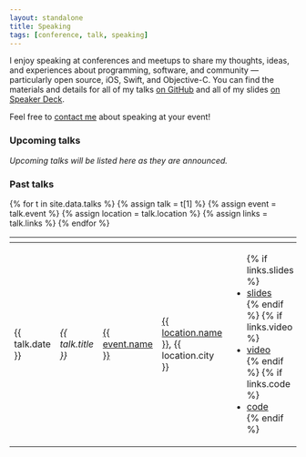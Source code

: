 ```yaml
---
layout: standalone
title: Speaking
tags: [conference, talk, speaking]
---
```


I enjoy speaking at conferences and meetups to share my thoughts, ideas, and experiences about programming,
software, and community &mdash; particularly open source, iOS, Swift, and Objective-C.
You can find the materials and details for all of my talks [on GitHub](https://github.com/jessesquires/talks)
and all of my slides [on Speaker Deck](https://speakerdeck.com/jessesquires).

Feel free to [contact me](/contact) about speaking at your event!

### Upcoming talks

*Upcoming talks will be listed here as they are announced.*

### Past talks

<div class="table-responsive">
    <table class="table table-striped table-bordered align-middle">
        <thead>
            <tr>
                <th width="100"><i class="fa fa-calendar fa-lg" aria-hidden="true"></i></th>
                <th><i class="fa fa-quote-left fa-lg" aria-hidden="true"></i></th>
                <th><i class="fa fa-video-camera fa-lg" aria-hidden="true"></i></th>
                <th><i class="fa fa-map-marker fa-lg" aria-hidden="true"></i></th>
                <th><i class="fa fa-file-text fa-lg" aria-hidden="true"></i></th>
            </tr>
        </thead>
        <tbody>
        {% for t in site.data.talks %}
        {% assign talk = t[1] %}
        {% assign event = talk.event %}
        {% assign location = talk.location %}
        {% assign links = talk.links %}
            <tr>
                <td>{{ talk.date }}</td>
                <td><i>{{ talk.title }}</i></td>
                <td><a href="{{ event.link }}">{{ event.name }}</a></td>
                <td><a href="{{ location.link }}">{{ location.name }}</a>, {{ location.city }}</td>
                <td>
                    <ul class="list-unstyled list-group list-group-flush text-center">
                    {% if links.slides %}<li><a href="{{ links.slides }}">slides</a></li>{% endif %}
                    {% if links.video %}<li><a href="{{ links.video }}">video</a></li>{% endif %}
                    {% if links.code %}<li><a href="{{ links.code }}">code</a></li>{% endif %}
                    </ul>
                </td>
            </tr>
        {% endfor %}
        </tbody>
    </table>
</div>
